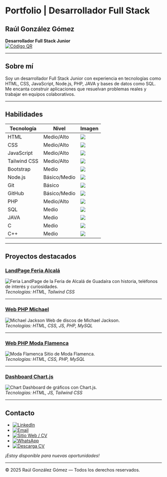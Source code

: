 # Portfolio | Desarrollador Full Stack

## Raúl González Gómez

**Desarrollador Full Stack Junior**  
[![Código QR](pdf/frameCV.png)](pdf/frameCV.png)

---

## Sobre mí

Soy un desarrollador Full Stack Junior con experiencia en tecnologías como HTML, CSS, JavaScript, Node.js, PHP, JAVA y bases de datos como SQL. Me encanta construir aplicaciones que resuelvan problemas reales y trabajar en equipos colaborativos.

---

## Habilidades

| Tecnología     | Nivel         | Imagen                         |
|----------------|---------------|--------------------------------|
| HTML           | Medio/Alto    | ![](img/html.webp)             |
| CSS            | Medio/Alto    | ![](img/css.webp)              |
| JavaScript     | Medio/Alto    | ![](img/javascript.webp)       |
| Tailwind CSS   | Medio/Alto    | ![](img/tailwind.webp)         |
| Bootstrap      | Medio         | ![](img/bootstrap1.webp)       |
| Node.js        | Básico/Medio  | ![](img/node.webp)             |
| Git            | Básico        | ![](img/git.webp)              |
| GitHub         | Básico/Medio  | ![](img/github.webp)           |
| PHP            | Medio/Alto    | ![](img/php.webp)              |
| SQL            | Medio         | ![](img/sql.webp)              |
| JAVA           | Medio         | ![](img/java.webp)             |
| C              | Medio         | ![](img/c.webp)                |
| C++            | Medio         | ![](img/cpp.webp)              |

---

## Proyectos destacados

### [LandPage Feria Alcalá](https://raul-gon.github.io/WebFeria/)
![Feria](img/feria.webp)
LandPage de la Feria de Alcalá de Guadaíra con historia, teléfonos de interés y curiosidades.  
_Tecnologías: HTML, Tailwind CSS_

---

### [Web PHP Michael](https://raulphpmichael.ct.ws/)
![Michael Jackson](img/mj.webp)
Web de discos de Michael Jackson.  
_Tecnologías: HTML, CSS, JS, PHP, MySQL_

---

### [Web PHP Moda Flamenca](https://raulphpflamenca.ct.ws)
![Moda Flamenca](img/flamenca.webp)
Sitio de Moda Flamenca.  
_Tecnologías: HTML, CSS, PHP, MySQL_

---

### [Dashboard Chart.js](https://raul-gon.github.io/chart/)
![Chart](img/chart.webp)
Dashboard de gráficos con Chart.js.  
_Tecnologías: HTML, JS, Tailwind CSS_

---

## Contacto

- [![LinkedIn](img/linkedinRedonN.webp)](proximamente.html)
- [![Email](img/gmail2.webp)](mailto:raulgonzalezgom@gmail.com)
- [![Sitio Web / CV](img/sitioWeb1.webp)](proximamente.html)
- [![WhatsApp](img/whatsappN.webp)](https://wa.me/34665376742)
- [![Descarga CV](img/cv1.webp)](pdf/currilum.pdf)

_¡Estoy disponible para nuevas oportunidades!_

---

© 2025 Raúl González Gómez — Todos los derechos reservados.
